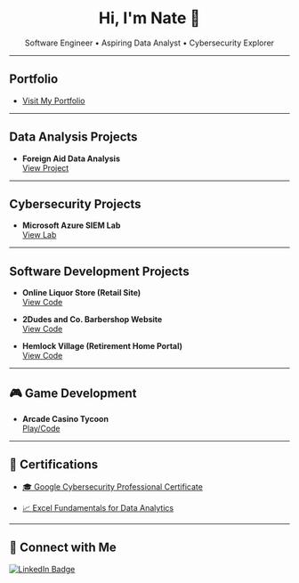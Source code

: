 <h1 align="center">Hi, I'm Nate 👋</h1>

<p align="center">
   Software Engineer • Aspiring Data Analyst •  Cybersecurity Explorer  
</p>

---

##  Portfolio  
-  [Visit My Portfolio](https://github.com/barneybro/Barnhart_Portfolio)

---

##  Data Analysis Projects  
- **Foreign Aid Data Analysis**  
  [View Project](https://github.com/barneybro/Foreign-Aid-Data-Analysis)

---

##  Cybersecurity Projects  
- **Microsoft Azure SIEM Lab**  
  [View Lab](https://github.com/barneybro/SIEM_In_Azure)

---

##  Software Development Projects  
- **Online Liquor Store (Retail Site)**  
  [View Code](https://github.com/barneybro/Online-Liquor-Store)

- **2Dudes and Co. Barbershop Website**  
  [View Code](https://github.com/barneybro/2Dudes-and-Co-Barbershop)

- **Hemlock Village (Retirement Home Portal)**  
  [View Code](https://github.com/barneybro/HemlockVillage)

---

## 🎮 Game Development  
- **Arcade Casino Tycoon**  
  [Play/Code](https://github.com/barneybro/ArcadeCasinoTycoon)

---

## 📜 Certifications  
- [🎓 Google Cybersecurity Professional Certificate](https://www.coursera.org/account/accomplishments/specialization/UYNX9LW4JNEK)
  
- [📈 Excel Fundamentals for Data Analytics](https://www.coursera.org/account/accomplishments/verify/1F5TEMT089KY)

---

## 🤝 Connect with Me  

<a href="https://www.linkedin.com/in/nathan-barnhart-9b6647294/" target="_blank">
  <img src="https://img.shields.io/badge/LinkedIn-Nathan_Barnhart-blue?style=for-the-badge&logo=linkedin" alt="LinkedIn Badge"/>
</a>
